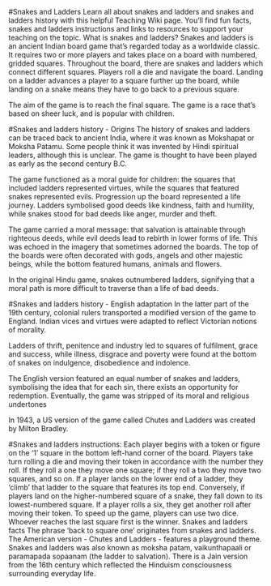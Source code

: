 #Snakes and Ladders
Learn all about snakes and ladders and snakes and ladders history with this helpful Teaching Wiki page. You’ll find fun facts, snakes and ladders instructions and links to resources to support your teaching on the topic.
What is snakes and ladders?
Snakes and ladders is an ancient Indian board game that’s regarded today as a worldwide classic. It requires two or more players and takes place on a board with numbered, gridded squares. Throughout the board, there are snakes and ladders which connect different squares. Players roll a die and navigate the board. Landing on a ladder advances a player to a square further up the board, while landing on a snake means they have to go back to a previous square.

The aim of the game is to reach the final square. The game is a race that’s based on sheer luck, and is popular with children.

#Snakes and ladders history - Origins
The history of snakes and ladders can be traced back to ancient India, where it was known as Mokshapat or Moksha Patamu. Some people think it was invented by Hindi spiritual leaders, although this is unclear. The game is thought to have been played as early as the second century B.C.

The game functioned as a moral guide for children: the squares that included ladders represented virtues, while the squares that featured snakes represented evils. Progression up the board represented a life journey. Ladders symbolised good deeds like kindness, faith and humility, while snakes stood for bad deeds like anger, murder and theft.

The game carried a moral message: that salvation is attainable through righteous deeds, while evil deeds lead to rebirth in lower forms of life. This was echoed in the imagery that sometimes adorned the boards. The top of the boards were often decorated with gods, angels and other majestic beings, while the bottom featured humans, animals and flowers.

In the original Hindu game, snakes outnumbered ladders, signifying that a moral path is more difficult to traverse than a life of bad deeds.

#Snakes and ladders history - English adaptation
In the latter part of the 19th century, colonial rulers transported a modified version of the game to England. Indian vices and virtues were adapted to reflect Victorian notions of morality.

Ladders of thrift, penitence and industry led to squares of fulfilment, grace and success, while illness, disgrace and poverty were found at the bottom of snakes on indulgence, disobedience and indolence.

The English version featured an equal number of snakes and ladders, symbolising the idea that for each sin, there exists an opportunity for redemption. Eventually, the game was stripped of its moral and religious undertones

In 1943, a US version of the game called Chutes and Ladders was created by Milton Bradley.

#Snakes and ladders instructions:
Each player begins with a token or figure on the ‘1’ square in the bottom left-hand corner of the board.
Players take turn rolling a die and moving their token in accordance with the number they roll. If they roll a one they move one square; if they roll a two they move two squares, and so on.
If a player lands on the lower end of a ladder, they ‘climb’ that ladder to the square that features its top end.
Conversely, if players land on the higher-numbered square of a snake, they fall down to its lowest-numbered square. If a player rolls a six, they get another roll after moving their token. To speed up the game, players can use two dice.
Whoever reaches the last square first is the winner.
Snakes and ladders facts
The phrase ‘back to square one’ originates from snakes and ladders.
The American version - Chutes and Ladders - features a playground theme.
Snakes and ladders was also known as moksha patam, vaikunthapaali or paramapada sopaanam (the ladder to salvation).
There is a Jain version from the 16th century which reflected the Hinduism consciousness surrounding everyday life.
